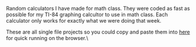 Random calculators I have made for math class. They were coded as fast as possible for my TI-84 graphing calcultor to use in math class. 
Each calculator only works for exactly what we were doing that week. 

These are all single file projects so you could copy and paste them into [here](https://www.online-python.com/KlxyAHI74J) for quick running on the browser.\
